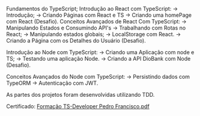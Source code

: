 Fundamentos do TypeScript;
Introdução ao React com TypeScript:
  -> Introdução;
  -> Criando Páginas com React e TS
  -> Criando uma homePage com React (Desafio).
Conceitos Avançados de React Com TypeScript:
  -> Manipulando Estados e Consumindo API's
  -> Trabalhando com Rotas no React;
  -> Manipulando estados globais;
  -> LocalStorage com React.
  -> Criando a Página com os Detalhes do Usuário (Desafio).

Introdução ao Node com TypeScript:
  -> Criando uma Aplicação com node e TS;
  -> Testando uma aplicação Node.
  -> Criando a API DioBank com Node (Desafio).

Conceitos Avançados do Node com TypeScript:
  -> Persistindo dados com TypeORM
  -> Autenticação com JWT.

  As partes dos projetos foram desenvolvidas utilizando TDD.

Certificado:
[Formação TS-Developer Pedro Francisco.pdf](https://github.com/user-attachments/files/20350013/Formacao.TS-Developer.Pedro.Francisco.pdf)
